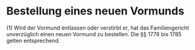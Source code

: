 # Bestellung eines neuen Vormunds

(1) Wird der Vormund entlassen oder verstirbt er, hat das Familiengericht unverzüglich einen neuen Vormund zu bestellen. Die §§ 1778 bis 1785 gelten entsprechend.